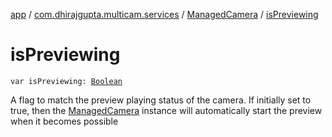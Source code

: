 [app](../../index.md) / [com.dhirajgupta.multicam.services](../index.md) / [ManagedCamera](index.md) / [isPreviewing](./is-previewing.md)

# isPreviewing

`var isPreviewing: `[`Boolean`](https://kotlinlang.org/api/latest/jvm/stdlib/kotlin/-boolean/index.html)

A flag to match the preview playing status of the camera. If initially set to true, then the [ManagedCamera](index.md)
instance will automatically start the preview when it becomes possible

